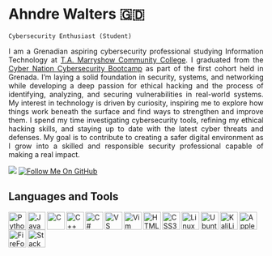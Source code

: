 
<h1>Ahndre Walters 🇬🇩</h1>

<code>Cybersecurity Enthusiast (Student)</code>

<p align="justify">I am a Grenadian aspiring cybersecurity professional studying Information Technology at <a href="https://www.tamcc.edu.gd/">T.A. Marryshow Community College</a>. I graduated from the <a href="https://www.youtube.com/watch?v=NMqNQRKPYUo&t=1331s">Cyber Nation Cybersecurity Bootcamp</a> as part of the first cohort held in Grenada. I’m laying a solid foundation in security, systems, and networking while developing a deep passion for ethical hacking and the process of identifying, analyzing, and securing vulnerabilities in real-world systems. My interest in technology is driven by curiosity, inspiring me to explore how things work beneath the surface and find ways to strengthen and improve them. I spend my time investigating cybersecurity tools, refining my ethical hacking skills, and staying up to date with the latest cyber threats and defenses. My goal is to contribute to creating a safer digital environment as I grow into a skilled and responsible security professional capable of making a real impact.</p>

<a href="https://www.linkedin.com/in/ahndre-walters-5a3010336/">
    <img src="https://custom-icon-badges.demolab.com/badge/-LinkedIn-1155ba?style=for-the-badge&logo=link&logoColor=white"></a>
<a href="https://github.com/AhndreWalters?tab=followers">
    <img title="Follow Me On GitHub" src="https://custom-icon-badges.demolab.com/badge/-Follow My GitHub-grey?style=for-the-badge&logo=person-add&logoColor=white"></a>

<h2>Languages and Tools</h2>

<p align="left">
  <a href="https://www.python.org/" target="_blank" rel="noreferrer"><img align="left" width="35px" src="https://raw.githubusercontent.com/danielcranney/readme-generator/main/public/icons/skills/python-colored.svg" alt="Python" title="Python" /></a>
  <a href="https://developer.mozilla.org/en-US/docs/Web/JavaScript" target="_blank" rel="noreferrer"><img align="left" width="35px" src="https://raw.githubusercontent.com/danielcranney/readme-generator/main/public/icons/skills/javascript-colored.svg" alt="JavaScript" title="JavaScript"  /></a>
  <a href="https://docs.microsoft.com/en-us/cpp/?view=msvc-170" target="_blank" rel="noreferrer"><img align="left" width="35px" src="https://raw.githubusercontent.com/danielcranney/readme-generator/main/public/icons/skills/c-colored.svg" alt="C" title="C" /></a>
  <a href="https://docs.microsoft.com/en-us/cpp/?view=msvc-170" target="_blank" rel="noreferrer"><img align="left" width="35px" src="https://raw.githubusercontent.com/danielcranney/readme-generator/main/public/icons/skills/cplusplus-colored.svg" alt="C++" title="C++" /></a>
  <a href="https://docs.microsoft.com/en-us/dotnet/csharp/" target="_blank" rel="noreferrer"><img align="left" width="35px" src="https://raw.githubusercontent.com/danielcranney/readme-generator/main/public/icons/skills/csharp-colored.svg" alt="C#" title="C#" /></a>
  <a href="https://code.visualstudio.com/" target="_blank" rel="noreferrer"><img align="left" width="35px" src="https://raw.githubusercontent.com/danielcranney/readme-generator/main/public/icons/skills/visualstudiocode-colored.svg" alt="VS Code" title="VS Code" /></a>
  <a href="https://www.vim.org/" target="_blank" rel="noreferrer"><img align="left" width="35px" src="https://raw.githubusercontent.com/danielcranney/readme-generator/main/public/icons/skills/vim-colored.svg" alt="Vim" title="Vim" /></a>
  <a href="https://developer.mozilla.org/en-US/docs/Glossary/HTML5" target="_blank" rel="noreferrer"><img align="left" width="35px" src="https://raw.githubusercontent.com/danielcranney/readme-generator/main/public/icons/skills/html5-colored.svg" alt="HTML5" title="HTML5" /></a>
  <a href="https://www.w3.org/TR/CSS/#css" target="_blank" rel="noreferrer"><img align="left" width="35px" src="https://raw.githubusercontent.com/danielcranney/readme-generator/main/public/icons/skills/css3-colored.svg" alt="CSS3" title="CSS3" /></a>
  <a href="https://www.linux.org" target="_blank" rel="noreferrer"><img align="left" width="35px" src="https://cdn.jsdelivr.net/gh/devicons/devicon@latest/icons/linux/linux-original.svg" alt="Linux" title="Linux" /></a>
  <a href="https://ubuntu.com/" target="_blank" rel="noreferrer"><img align="left" width="35px" src="https://raw.githubusercontent.com/danielcranney/readme-generator/main/public/icons/skills/ubuntu-colored.svg" alt="Ubuntu" title="Ubuntu" /></a>
  <a href="https://www.kali.org/" target="_blank" rel="noreferrer"><img align="left" width="35px" src="https://cdn.jsdelivr.net/gh/devicons/devicon@latest/icons/kalilinux/kalilinux-original.svg" alt="KaliLinux" title="KaliLinux" /></a>
  <a href="https://www.apple.com/" target="_blank" rel="noreferrer"><img align="left" width="35px" src="https://cdn.jsdelivr.net/gh/devicons/devicon@latest/icons/apple/apple-original.svg" alt="Apple" title="Apple" /></a>
  <a href="https://www.firefox.com/" target="_blank" rel="noreferrer"><img align="left" width="35px" src="https://cdn.jsdelivr.net/gh/devicons/devicon@latest/icons/firefox/firefox-original.svg" alt="FireFox" title="FireFox" /></a>
  <a href="https://stackoverflow.com/" target="_blank" rel="noreferrer"><img align="left" width="35px" src="https://cdn.jsdelivr.net/gh/devicons/devicon@latest/icons/stackoverflow/stackoverflow-original.svg" alt="StackOverflow" title="StackOverflow" /></a>
</p>
